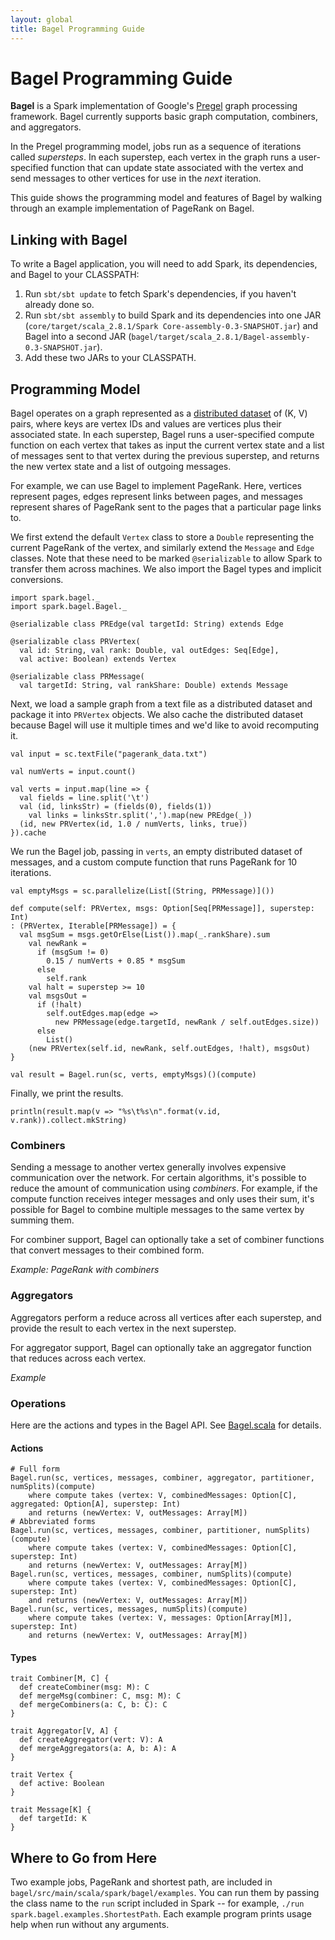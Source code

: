 ```yaml
---
layout: global
title: Bagel Programming Guide
---
```

# Bagel Programming Guide

**Bagel** is a Spark implementation of Google's [Pregel](http://portal.acm.org/citation.cfm?id=1807184) graph processing framework. Bagel currently supports basic graph computation, combiners, and aggregators.

In the Pregel programming model, jobs run as a sequence of iterations called _supersteps_. In each superstep, each vertex in the graph runs a user-specified function that can update state associated with the vertex and send messages to other vertices for use in the *next* iteration.

This guide shows the programming model and features of Bagel by walking through an example implementation of PageRank on Bagel.

## Linking with Bagel

To write a Bagel application, you will need to add Spark, its dependencies, and Bagel to your CLASSPATH:

1. Run `sbt/sbt update` to fetch Spark's dependencies, if you haven't already done so.
2. Run `sbt/sbt assembly` to build Spark and its dependencies into one JAR (`core/target/scala_2.8.1/Spark Core-assembly-0.3-SNAPSHOT.jar`) and Bagel into a second JAR (`bagel/target/scala_2.8.1/Bagel-assembly-0.3-SNAPSHOT.jar`).
3. Add these two JARs to your CLASSPATH.

## Programming Model

Bagel operates on a graph represented as a [distributed dataset]({{HOME_PATH}}programming-guide.html) of (K, V) pairs, where keys are vertex IDs and values are vertices plus their associated state. In each superstep, Bagel runs a user-specified compute function on each vertex that takes as input the current vertex state and a list of messages sent to that vertex during the previous superstep, and returns the new vertex state and a list of outgoing messages.

For example, we can use Bagel to implement PageRank. Here, vertices represent pages, edges represent links between pages, and messages represent shares of PageRank sent to the pages that a particular page links to. 

We first extend the default `Vertex` class to store a `Double`
representing the current PageRank of the vertex, and similarly extend
the `Message` and `Edge` classes. Note that these need to be marked `@serializable` to allow Spark to transfer them across machines. We also import the Bagel types and implicit conversions.

    import spark.bagel._
    import spark.bagel.Bagel._

    @serializable class PREdge(val targetId: String) extends Edge
   
    @serializable class PRVertex(
      val id: String, val rank: Double, val outEdges: Seq[Edge],
      val active: Boolean) extends Vertex
   
    @serializable class PRMessage(
      val targetId: String, val rankShare: Double) extends Message             

Next, we load a sample graph from a text file as a distributed dataset and package it into `PRVertex` objects. We also cache the distributed dataset because Bagel will use it multiple times and we'd like to avoid recomputing it.

    val input = sc.textFile("pagerank_data.txt")

    val numVerts = input.count()

    val verts = input.map(line => {
      val fields = line.split('\t')
      val (id, linksStr) = (fields(0), fields(1))
        val links = linksStr.split(',').map(new PREdge(_))
      (id, new PRVertex(id, 1.0 / numVerts, links, true))
    }).cache

We run the Bagel job, passing in `verts`, an empty distributed dataset of messages, and a custom compute function that runs PageRank for 10 iterations.

    val emptyMsgs = sc.parallelize(List[(String, PRMessage)]())

    def compute(self: PRVertex, msgs: Option[Seq[PRMessage]], superstep: Int)
    : (PRVertex, Iterable[PRMessage]) = {
      val msgSum = msgs.getOrElse(List()).map(_.rankShare).sum
        val newRank =
          if (msgSum != 0)
            0.15 / numVerts + 0.85 * msgSum
          else
            self.rank
        val halt = superstep >= 10
        val msgsOut =
          if (!halt)
            self.outEdges.map(edge =>
              new PRMessage(edge.targetId, newRank / self.outEdges.size))
          else
            List()
        (new PRVertex(self.id, newRank, self.outEdges, !halt), msgsOut)
    }

    val result = Bagel.run(sc, verts, emptyMsgs)()(compute)

Finally, we print the results.

    println(result.map(v => "%s\t%s\n".format(v.id, v.rank)).collect.mkString)

### Combiners

Sending a message to another vertex generally involves expensive communication over the network. For certain algorithms, it's possible to reduce the amount of communication using _combiners_. For example, if the compute function receives integer messages and only uses their sum, it's possible for Bagel to combine multiple messages to the same vertex by summing them.

For combiner support, Bagel can optionally take a set of combiner functions that convert messages to their combined form.

_Example: PageRank with combiners_

### Aggregators

Aggregators perform a reduce across all vertices after each superstep, and provide the result to each vertex in the next superstep.

For aggregator support, Bagel can optionally take an aggregator function that reduces across each vertex.

_Example_

### Operations

Here are the actions and types in the Bagel API. See [Bagel.scala](https://github.com/mesos/spark/blob/master/bagel/src/main/scala/spark/bagel/Bagel.scala) for details.

#### Actions

    # Full form
    Bagel.run(sc, vertices, messages, combiner, aggregator, partitioner, numSplits)(compute)
        where compute takes (vertex: V, combinedMessages: Option[C], aggregated: Option[A], superstep: Int)
        and returns (newVertex: V, outMessages: Array[M])
    # Abbreviated forms
    Bagel.run(sc, vertices, messages, combiner, partitioner, numSplits)(compute)
        where compute takes (vertex: V, combinedMessages: Option[C], superstep: Int)
        and returns (newVertex: V, outMessages: Array[M])
    Bagel.run(sc, vertices, messages, combiner, numSplits)(compute)
        where compute takes (vertex: V, combinedMessages: Option[C], superstep: Int)
        and returns (newVertex: V, outMessages: Array[M])
    Bagel.run(sc, vertices, messages, numSplits)(compute)
        where compute takes (vertex: V, messages: Option[Array[M]], superstep: Int)
        and returns (newVertex: V, outMessages: Array[M])

#### Types

    trait Combiner[M, C] {
      def createCombiner(msg: M): C
      def mergeMsg(combiner: C, msg: M): C
      def mergeCombiners(a: C, b: C): C
    }
    
    trait Aggregator[V, A] {
      def createAggregator(vert: V): A
      def mergeAggregators(a: A, b: A): A
    }
    
    trait Vertex {
      def active: Boolean
    }
    
    trait Message[K] {
      def targetId: K
    }

## Where to Go from Here

Two example jobs, PageRank and shortest path, are included in `bagel/src/main/scala/spark/bagel/examples`. You can run them by passing the class name to the `run` script included in Spark -- for example, `./run spark.bagel.examples.ShortestPath`. Each example program prints usage help when run without any arguments.
